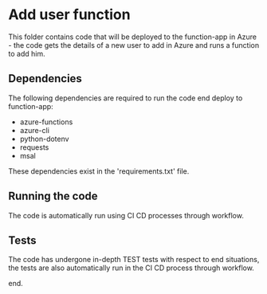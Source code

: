 # Add user function

This folder contains code that will be deployed to the function-app in Azure - the code gets the details of a new user to add in Azure and runs a function to add him.

## Dependencies

The following dependencies are required to run the code end deploy to function-app:

- azure-functions
- azure-cli
- python-dotenv
- requests
- msal

These dependencies exist in the 'requirements.txt' file.

## Running the code

The code is automatically run using CI CD processes through workflow.

## Tests

The code has undergone in-depth TEST tests with respect to end situations, the tests are also automatically run in the CI CD process through workflow.

end.